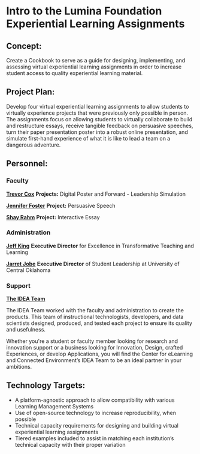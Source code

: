 # Intro to the Lumina Foundation Experiential Learning Assignments

## Concept:

Create a Cookbook to serve as a guide for designing, implementing, and assessing virtual experiential learning assignments in order to increase student access to quality experiential learning material.

## Project Plan:

Develop four virtual experiential learning assignments to allow students to virtually experience projects that were previously only possible in person. The assignments focus on allowing students to virtually collaborate to build and restructure essays, receive tangible feedback on persuasive speeches, turn their paper presentation poster into a robust online presentation, and simulate first-hand experience of what it is like to lead a team on a dangerous adventure.

## Personnel:

### Faculty

**[Trevor Cox](https://www3.uco.edu/centraldirectory/profiles/834701)**
**Projects:** Digital Poster and Forward - Leadership Simulation

**[Jennifer Foster](https://www.uco.edu/cla/departments/mass-communication/faculty)**
**Project:** Persuasive Speech

**[Shay Rahm](https://www3.uco.edu/centraldirectory/profiles/3075)**
**Project:** Interactive Essay

### Administration

**[Jeff King](https://www3.uco.edu/centraldirectory/profiles/821521)**
**Executive Director** for Excellence in
Transformative Teaching and Learning

**[Jarret Jobe](https://www.uco.edu/cla/departments/mass-communication/faculty)**
**Executive Director** of Student Leadership
at University of Central Oklahoma

### Support

**[The IDEA Team ](https://cece.uco.edu/idea/ProductCatalog/index.php)**



The IDEA Team worked with the faculty and administration to create the products. This team of instructional technologists, developers, and data scientists designed, produced, and tested each project to ensure its quality and usefulness.

Whether you're a student or faculty member looking for research and innovation support or a business looking for Innovation, Design, crafted Experiences, or develop Applications, you will find the Center for eLearning and Connected Environment’s IDEA Team to be an ideal partner in your ambitions.


## Technology Targets:

* A platform-agnostic approach to allow compatibility with various Learning Management Systems
* Use of open-source technology to increase reproducibility, when possible
* Technical capacity requirements for designing and building virtual experiential learning assignments
 * Tiered examples included to assist in matching each institution’s technical capacity with their proper variation
